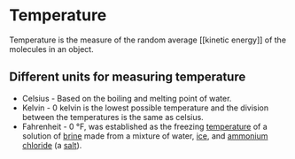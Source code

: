 # Temperature

Temperature is the measure of the random average [[kinetic energy]] of the molecules in an object.

## Different units for measuring temperature

- Celsius - Based on the boiling and melting point of water.
- Kelvin - 0 kelvin is the lowest possible temperature and the division between the temperatures is the same as celsius.
- Fahrenheit - 0 °F, was established as the freezing [temperature](https://en.wikipedia.org/wiki/Temperature "Temperature") of a solution of [brine](https://en.wikipedia.org/wiki/Brine "Brine") made from a mixture of water, [ice](https://en.wikipedia.org/wiki/Ice "Ice"), and [ammonium chloride](https://en.wikipedia.org/wiki/Ammonium_chloride "Ammonium chloride") (a [salt](https://en.wikipedia.org/wiki/Salt_(chemistry) "Salt (chemistry)")).